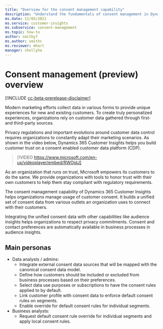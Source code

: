```yaml
---
title: "Overview for the consent management capability"
description: "Understand the fundamentals of consent management in Dynamics 365 Customer Insights."
ms.date: 11/03/2021
ms.service: customer-insights
ms.subservice: consent-management
ms.topic: how-to
author: smithy7
ms.author: smithc
ms.reviewer: mhart
manager: shellyha
---
```


# Consent management (preview) overview

[!INCLUDE [cc-beta-prerelease-disclaimer](includes/cc-beta-prerelease-disclaimer.md)]

Modern marketing efforts collect data in various forms to provide unique experiences for new and existing customers. To create truly personalized experiences, organizations rely on customer data gathered through first- and third-party sources. 

Privacy regulations and important evolutions around customer data control requires organizations to constantly adapt their marketing scenarios. As shown in the video below, Dynamics 365 Customer Insights helps you build customer trust on a consent enabled customer data platform (CDP).

> [!VIDEO https://www.microsoft.com/en-us/videoplayer/embed/RWOjdJ]

As an organization that runs on trust, Microsoft empowers its customers to do the same. We provide organizations with tools to honor trust with their own customers to help them stay compliant with regulatory requirements. 

The consent management capability of Dynamics 365 Customer Insights helps organizations manage usage of customer consent. It builds a unified set of consent data from various outlets an organization uses to connect with their customers. 

Integrating the unified consent data with other capabilities like audience insights helps organizations to respect privacy commitments. Consent and contact preferences are automatically available in business processes in audience insights.

## Main personas

- Data analysts / admins:
    - Integrate external consent data sources that will be mapped with the canonical consent data model.
    - Define how customers should be included or excluded from business processes based on their preferences.
    - Select data use purposes or subscriptions to have the consent rules applied to by default.
    - Link customer profile with consent data to enforce default consent rules on segments.
    - Enable override for default consent rules for individual segments.
- Business analysts:
    - Request default consent rule override for individual segments and apply local consent rules.


